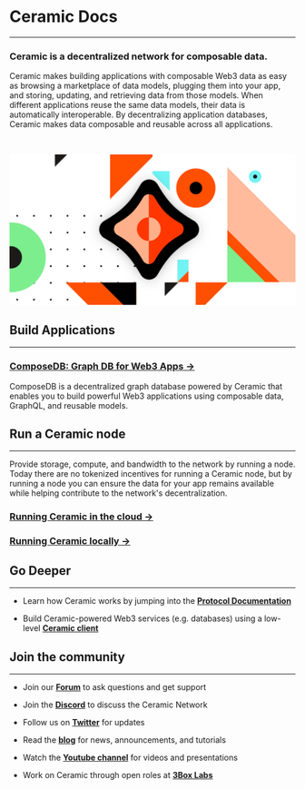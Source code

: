 # **Ceramic Docs**

---

### **Ceramic is a decentralized network for composable data.**

Ceramic makes building applications with composable Web3 data as easy as browsing a marketplace of data models, plugging them into your app, and storing, updating, and retrieving data from those models. When different applications reuse the same data models, their data is automatically interoperable. By decentralizing application databases, Ceramic makes data composable and reusable across all applications.

</br>

![](../images/image-ceramic-opengraph.png)

## **Build Applications**

---

### [**ComposeDB: Graph DB for Web3 Apps →**](https://composedb.js.org/)

ComposeDB is a decentralized graph database powered by Ceramic that enables you to build powerful Web3 applications using composable data, GraphQL, and reusable models.


## **Run a Ceramic node**

---

Provide storage, compute, and bandwidth to the network by running a node. Today there are no tokenized incentives for running a Ceramic node, but by running a node you can ensure the data for your app remains available while helping contribute to the network's decentralization.

### [**Running Ceramic in the cloud →**](../run/nodes/nodes.md)

### [**Running Ceramic locally →**](../build/cli/installation.md)

## **Go Deeper**

---

- Learn how Ceramic works by jumping into the [**Protocol Documentation**](../protocol/index.md)

- Build Ceramic-powered Web3 services (e.g. databases) using a low-level [**Ceramic client**](../build/clients/index.md)


## **Join the community**

---

- Join our [**Forum**](https://forum.ceramic.network) to ask questions and get support

- Join the [**Discord**](https://chat.ceramic.network) to discuss the Ceramic Network

- Follow us on [**Twitter**](https://twitter.com/ceramicnetwork) for updates

- Read the [**blog**](https://blog.ceramic.network) for news, announcements, and tutorials

- Watch the [**Youtube channel**](https://www.youtube.com/channel/UCgCLq5dx7sX-yUrrEbtYqVw) for videos and presentations

- Work on Ceramic through open roles at [**3Box Labs**](https://careers.3boxlabs.com)
